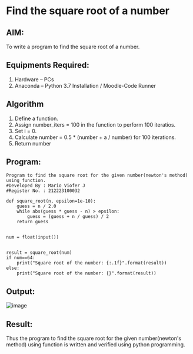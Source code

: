 # Find the square root of a number

## AIM:
To write a program to find the square root of a number.

## Equipments Required:
1. Hardware – PCs
2. Anaconda – Python 3.7 Installation / Moodle-Code Runner

## Algorithm
1. Define a function.
2. Assign number_iters = 100 in the function to perform 100 iteratios.
3. Set i = 0.
4. Calculate  number = 0.5 * (number + a / number) for 100 iterations.
5. Return number

## Program:
```
Program to find the square root for the given number(newton's method) using function.
#Developed By : Mario Viofer J 
#Register No. : 212223100032

def square_root(n, epsilon=1e-10):
    guess = n / 2.0
    while abs(guess * guess - n) > epsilon:
        guess = (guess + n / guess) / 2
    return guess


num = float(input())


result = square_root(num)
if num==64:
    print("Square root of the number: {:.1f}".format(result))
else:
    print("Square root of the number: {}".format(result))  
```

## Output:

![image](https://github.com/Mario-Viofer-J/Square-root-of-a-number/assets/144979232/f83ea422-262b-492f-a6c4-c9007bc93e4d)


## Result:
Thus the program to find the square root for the given number(newton's method) using function is written and verified using python programming.
